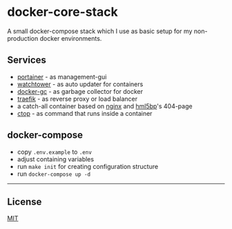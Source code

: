 # docker-core-stack
A small docker-compose stack which I use as basic setup for my non-production docker environments.

## Services

* [portainer](https://github.com/portainer/portainer) - as management-gui 
* [watchtower](https://github.com/v2tec/watchtower) - as auto updater for containers
* [docker-gc](https://github.com/spotify/docker-gc) - as garbage collector for docker
* [traefik](https://github.com/containous/traefik) - as reverse proxy or load balancer
* a catch-all container based on [nginx](http://nginx.org/) and [hml5bp](https://github.com/h5bp/html5-boilerplate)'s 404-page
* [ctop](https://github.com/bcicen/ctop) - as command that runs inside a container

## docker-compose

* copy `.env.example` to `.env`
* adjust containing variables
* run `make init` for creating configuration structure
* run `docker-compose up -d`

----
## License
[MIT](LICENSE)
